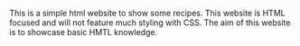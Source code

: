 This is a simple html website to show some recipes. This website is HTML focused and will not feature much styling with CSS. The aim of this website is to showcase basic HMTL knowledge.